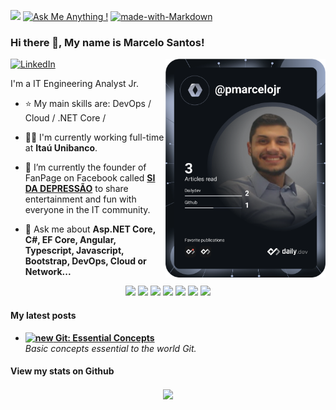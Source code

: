 <!--
**pmarcelojr/pmarcelojr** is a ✨ _special_ ✨ repository because its `README.md` (this file) appears on your GitHub profile.

Here are some ideas to get you started:

- 🔭 I’m currently working on ...
- 🌱 I’m currently learning ...
- 👯 I’m looking to collaborate on ...
- 🤔 I’m looking for help with ...
- 💬 Ask me about ...
- 📫 How to reach me: ...
- 😄 Pronouns: ...
- ⚡ Fun fact: ...
-->

![](https://komarev.com/ghpvc/?username=pmarcelojr&color=006bed)
[![Ask Me Anything !](https://img.shields.io/badge/Ask%20me-anything-1abc9c.svg)](https://linktr.ee/pmarcelojr)
[![made-with-Markdown](https://img.shields.io/badge/Made%20with-Markdown-1f425f.svg)](http://commonmark.org)

### Hi there 👋, My name is Marcelo Santos!

<div align="left">
  <a href="https://www.linkedin.com/in/marcelo-santos-tecnologia/?locale=en_US">
    <img
      src="https://img.shields.io/static/v1?logo=linkedin&style=flat-square&color=0072b1&label=LinkedIn&message=%E2%98%86"
      alt="LinkedIn"
    />
  </a>

  <a href="https://app.daily.dev/pmarcelojr" target="_blank">
    <img
      width="256"
      align="right"
      src="https://github.com/pmarcelojr/pmarcelojr/blob/main/devcard.svg"
      alt="Marcelo Santos's Dev Card"
    />
  </a>
</div>

I'm a IT Engineering Analyst Jr.

- :star: My main skills are: DevOps / Cloud / .NET Core / 

<!--- 💼 &nbsp; Trabalhando como **ÁREA EM QUE VOCÊ TRABALHA** na <a href="LINK DA EMPRESA">EMPRESA</a>-->
- 👨‍💻 I'm currently working full-time at **Itaú Unibanco**.

- 🔭 I’m currently the founder of FanPage on Facebook called [**SI DA DEPRESSÃO**](https://www.facebook.com/malignosystem "SI da Depressão") to share entertainment and fun with everyone in the IT community.

- 💬 Ask me about **Asp.NET Core, C#, EF Core, Angular, Typescript, Javascript, Bootstrap, DevOps, Cloud or Network...**
<p align="center">
  <a href="mailto:marcelosantostecnologia@gmail.com" alt="Gmail">
  <img src="https://img.shields.io/badge/-Gmail-FF0000?style=flat-square&labelColor=FF0000&logo=gmail&logoColor=white&link=LINK-DO-SEU-EMAIL" /></a>

  <a href="https://www.linkedin.com/in/marcelo-santos-tecnologia/" alt="Linkedin">
  <img src="https://img.shields.io/badge/-Marcelo%20Santos-0e76a8?style=flat-square&logo=Linkedin&logoColor=white&link=https://www.linkedin.com/in/marcelo-santos-tecnologia/" /></a>

  <a href="https://api.whatsapp.com/send?phone=5511951637080" alt="WhatsApp">
  <img src="https://img.shields.io/badge/-WhatsApp-25d366?style=flat-square&labelColor=25d366&logo=whatsapp&logoColor=white&link=API-DO-SEU-WHATSAPP"/></a>

  <a href="https://t.me/pmarcelojr" alt="Telegram">
  <img src="https://img.shields.io/badge/-Telegram-0e76a8?style=flat-square&logo=Telegram&logoColor=white&link=LINK-DO-SEU-TELEGRAM"/></a>

  <a href="https://instagram/pmarcelojr" alt="Instagram">
  <img src="https://img.shields.io/badge/-Instagram-DF0174?style=flat-square&labelColor=DF0174&logo=instagram&logoColor=white&link=LINK-DO-SEU-INSTAGRAM"/></a>
  
  <a href="https://medium.com/@marcelosantostecnologia" alt="Medium">
  <img src="https://img.shields.io/badge/-Medium-12100e?style=flat-square&logo=Medium&logoColor=white&link=LINK-DO-SEU-MEDIUM"/></a>
  
  <a href="https://dev.to/pmarcelojr" alt="Dev.to">
  <img src="https://img.shields.io/badge/-Dev.to-0a0a0a?style=flat-square&logo=Dev.To&logoColor=white&link=LINK-DO-SEU-DEV.TO"/></a>
</p> 

#### My latest posts
<ul>
  <li><a href="https://medium.com/@marcelosantostecnologia/git-conceitos-essenciais-feaa293644c"><b><img src="https://emojipedia-us.s3.dualstack.us-west-1.amazonaws.com/thumbs/240/apple/237/gear_2699.png" width="20" alt="new" /> Git: Essential Concepts</b></a><br/><i>Basic concepts essential to the world Git.</i></li>
</ul>

#### View my stats on Github
<p align="center">
  <a href="https://github.com/pmarcelojr/">
    <img
      align="center"
      height="40%"
      src="https://github-readme-stats.vercel.app/api?username=pmarcelojr&count_private=true&show_icons=true&custom_title=Github%20Status&hide=issues&theme=dark"
    />
  </a>
  
  <a href="https://github.com/pmarcelojr/">
    <img
      align="center"
      height="40%"
      src="https://github-readme-stats.vercel.app/api/top-langs/?username=pmarcelojr&&layout=compact&theme=dark"
      src="
    />
  </a>
</p>

----
